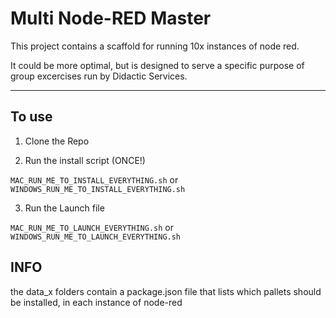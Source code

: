 # Multi Node-RED Master

This project contains a scaffold for running 10x instances of node red.

It could be more optimal, but is designed to serve a specific purpose of group excercises run by Didactic Services.


---

## To use

1. Clone the Repo

2. Run the install script (ONCE!)

```MAC_RUN_ME_TO_INSTALL_EVERYTHING.sh``` or ``` WINDOWS_RUN_ME_TO_INSTALL_EVERYTHING.sh```

3. Run the Launch file

```MAC_RUN_ME_TO_LAUNCH_EVERYTHING.sh``` or ``` WINDOWS_RUN_ME_TO_LAUNCH_EVERYTHING.sh```


## INFO
the data_x folders contain a package.json file that lists which pallets should be installed, in each instance of node-red 